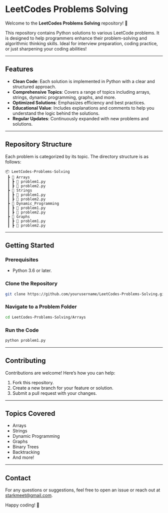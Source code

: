 # LeetCodes Problems Solving

Welcome to the **LeetCodes Problems Solving** repository! 🚀

This repository contains Python solutions to various LeetCode problems. It is designed to help programmers enhance their problem-solving and algorithmic thinking skills. Ideal for interview preparation, coding practice, or just sharpening your coding abilities!

---

## Features

- **Clean Code**: Each solution is implemented in Python with a clear and structured approach.
- **Comprehensive Topics**: Covers a range of topics including arrays, strings, dynamic programming, graphs, and more.
- **Optimized Solutions**: Emphasizes efficiency and best practices.
- **Educational Value**: Includes explanations and comments to help you understand the logic behind the solutions.
- **Regular Updates**: Continuously expanded with new problems and solutions.

---

## Repository Structure

Each problem is categorized by its topic. The directory structure is as follows:

```
📦 LeetCodes-Problems-Solving
 ┣ 📂 Arrays
 ┃ ┣ 📄 problem1.py
 ┃ ┣ 📄 problem2.py
 ┣ 📂 Strings
 ┃ ┣ 📄 problem1.py
 ┃ ┣ 📄 problem2.py
 ┣ 📂 Dynamic_Programming
 ┃ ┣ 📄 problem1.py
 ┃ ┣ 📄 problem2.py
 ┣ 📂 Graphs
 ┃ ┣ 📄 problem1.py
 ┃ ┣ 📄 problem2.py
```

---

## Getting Started

### Prerequisites

- Python 3.6 or later.

### Clone the Repository

```bash
git clone https://github.com/yourusername/LeetCodes-Problems-Solving.git
```

### Navigate to a Problem Folder

```bash
cd LeetCodes-Problems-Solving/Arrays
```

### Run the Code

```bash
python problem1.py
```

---

## Contributing

Contributions are welcome! Here’s how you can help:

1. Fork this repository.
2. Create a new branch for your feature or solution.
3. Submit a pull request with your changes.

---

## Topics Covered

- Arrays
- Strings
- Dynamic Programming
- Graphs
- Binary Trees
- Backtracking
- And more!

---

## Contact

For any questions or suggestions, feel free to open an issue or reach out at [starkmeet@gmail.com](mailto:starkmeet@gmail.com).

Happy coding! 🎉
